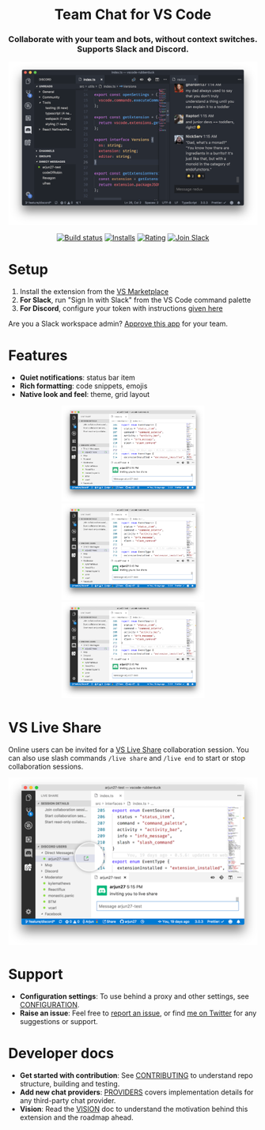 <h1 align="center">Team Chat for VS Code</h1>

<h3 align="center">Collaborate with your team and bots, without context switches. Supports Slack and Discord.</h3>

<p align="center"><img src="readme/preview.png" alt="Screenshot" width="800" /></p>

<p align="center">
    <a href="https://travis-ci.org/karigari/vscode-chat"><img src="https://travis-ci.org/karigari/vscode-chat.svg?branch=master" alt="Build status" /></a>
    <a href="https://marketplace.visualstudio.com/items?itemName=karigari.chat"><img src="https://vsmarketplacebadge.apphb.com/installs-short/karigari.chat.svg" alt="Installs" /></a>
    <a href="https://marketplace.visualstudio.com/items?itemName=karigari.chat"><img src="https://img.shields.io/vscode-marketplace/r/karigari.chat.svg" alt="Rating" /></a>
    <a href="https://join.slack.com/t/karigarihq/shared_invite/enQtMzM5NzQxNjQxNTA1LTM0ZDFhNWQ3YmEyYmExZTY1ODJmM2U3NzExM2E0YmQxODcxYTgwYzczOTVkOGY5ODk2MWE0MzE2ODliNGU1ZDc"><img src="https://img.shields.io/badge/join-slack-orange.svg" alt="Join Slack" /></a>
</p>

# Setup

1.  Install the extension from the [VS Marketplace](https://marketplace.visualstudio.com/items?itemName=karigari.chat)
2.  **For Slack**, run "Sign In with Slack" from the VS Code command palette
3.  **For Discord**, configure your token with instructions [given here](docs/DISCORD.md)

Are you a Slack workspace admin? [Approve this app](https://slack.com/apps/ACB4LQKN1-slack-chat-for-vs-code) for your team.

# Features

- **Quiet notifications**: status bar item
- **Rich formatting**: code snippets, emojis
- **Native look and feel**: theme, grid layout

<p align="center">
    <img src="readme/vsls.png" alt="VS Live Share" width="290" />
    <img src="readme/vsls.png" alt="VS Live Share" width="290" />
    <img src="readme/vsls.png" alt="VS Live Share" width="290" />
</p>

# VS Live Share

Online users can be invited for a [VS Live Share](https://aka.ms/vsls) collaboration session. You can also use slash commands `/live share` and `/live end` to start or stop collaboration sessions.

<p align="center"><img src="readme/vsls-magnifier.png" alt="VS Live Share" width="800" /></p>

# Support

- **Configuration settings**: To use behind a proxy and other settings, see [CONFIGURATION](docs/CONFIG.md).
- **Raise an issue**: Feel free to [report an issue](https://github.com/karigari/vscode-chat/issues), or find [me on Twitter](https://twitter.com/arjunattam) for any suggestions or support.

# Developer docs

- **Get started with contribution**: See [CONTRIBUTING](docs/CONTRIBUTING.md) to understand repo structure, building and testing.
- **Add new chat providers**: [PROVIDERS](docs/PROVIDERS.md) covers implementation details for any third-party chat provider.
- **Vision**: Read the [VISION](VISION.md) doc to understand the motivation behind this extension and the roadmap ahead.
